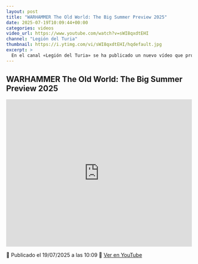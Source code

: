 ```yaml
---
layout: post
title: "WARHAMMER The Old World: The Big Summer Preview 2025"
date: 2025-07-19T10:09:44+00:00
categories: videos
video_url: https://www.youtube.com/watch?v=sWI8qxdtEHI
channel: "Legión del Turia"
thumbnail: https://i.ytimg.com/vi/sWI8qxdtEHI/hqdefault.jpg
excerpt: >
  En el canal «Legión del Turia» se ha publicado un nuevo vídeo que promete ser una revelación emocionante para los aficionados de Warhammer The Old World. En esta ocasión, el contenido se centra en un adelanto significativo de lo que nos depara el verano de 2025, generando expectativas sobre posibles lanzamientos y eventos futuros que podrían redefinir el panorama del juego. Mantente atento a las novedades que podrían surgir de este esperado avance.
---
```


## WARHAMMER The Old World: The Big Summer Preview 2025

<iframe width="100%" height="400" src="https://www.youtube.com/embed/sWI8qxdtEHI" frameborder="0" allowfullscreen></iframe>

📅 Publicado el 19/07/2025 a las 10:09
🔗 [Ver en YouTube](https://www.youtube.com/watch?v=sWI8qxdtEHI)
